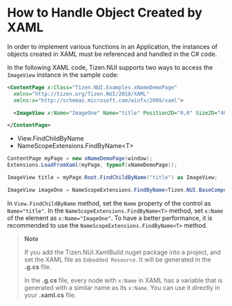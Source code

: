 # How to Handle Object Created by XAML

In order to implement various functions in an Application, the instances of objects created in XAML must be referenced and handled in the C# code.

In the following XAML code, Tizen.NUI supports two ways to access the `ImageView` instance in the sample code:

```xml
<ContentPage x:Class="Tizen.NUI.Examples.xNameDemoPage"
  xmlns="http://tizen.org/Tizen.NUI/2018/XAML"
  xmlns:x="http://schemas.microsoft.com/winfx/2009/xaml">

  <ImageView x:Name="ImageOne" Name="title" Position2D="0,0" Size2D="400,400" ResourceUrl="*Resource*/res/xxx.png"/>

</ContentPage>
```

- View.FindChildByName
- NameScopeExtensions.FindByName\<T\>

```csharp
ContentPage myPage = new xNameDemoPage(window);
Extensions.LoadFromXaml(myPage, typeof(xNameDemoPage));

ImageView title = myPage.Root.FindChildByName("title") as ImageView;

ImageView imageOne = NameScopeExtensions.FindByName<Tizen.NUI.BaseComponents.ImageView>(myPage, "ImageOne");
```

In `View.FindChildByName` method, set the `Name` property of the control as `Name="title"`. In the `NameScopeExtensions.FindByName<T>` method, set `x:Name` of the element as `x:Name="ImageOne"`.
To have a better performance, it is recommended to use the `NameScopeExtensions.FindByName<T>` method.

> **Note**
>
> If you add the Tizen.NUI.XamlBuild nuget package into a project, and set the XAML file as `Embedded Resource`. It will be generated in the **.g.cs** file.
>
> In the **.g.cs** file, every node with `x:Name` in XAML has a variable that is generated with a similar name as its `x:Name`. You can use it directly in your **.xaml.cs** file.
